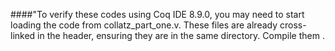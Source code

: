 ####"To verify these codes using Coq IDE 8.9.0, you may need to start loading the code from collatz_part_one.v. These files are already cross-linked in the header, ensuring they are in the same directory. Compile them .
